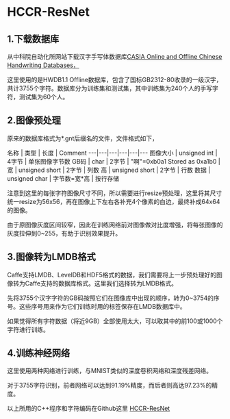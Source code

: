 # HCCR-ResNet

## 1.下载数据库

从中科院自动化所网站下载汉字手写体数据库[CASIA Online and Offline Chinese Handwriting Databases，](http://www.nlpr.ia.ac.cn/databases/handwriting/Download.html/)

这里使用的是HWDB1.1 Offline数据库，包含了国标GB2312-80收录的一级汉字，共计3755个字符。数据库分为训练集和测试集，其中训练集为240个人的手写字符，测试集为60个人。

## 2.图像预处理

原来的数据库格式为*.gnt后缀名的文件，文件格式如下，

名称 | 类型 | 长度 | Comment
---|---|---|---|---|---
图像大小 | unsigned int | 4字节 | 单张图像字节数
GB码 | char | 2字节 | "啊"=0xb0a1 Stored as 0xa1b0 |
宽 | unsigned short | 2字节 | 列数
高 | unsigned short | 2字节 | 行数
数据 | unsigned char | 字节数=宽*高 | 按行存储

注意到这里的每张字符图像尺寸不同，所以需要进行resize预处理，这里将其尺寸统一resize为56x56，再在图像上下左右各补充4个像素的白边，最终补成64x64的图像。

由于原图像灰度区间较窄，因此在训练网络前对图像做对比度增强，将每张图像的灰度拉伸到0~255，有助于识别效果提升。

## 3.图像转为LMDB格式

Caffe支持LMDB、LevelDB和HDF5格式的数据，我们需要将上一步预处理好的图像转为Caffe支持的数据库格式。这里我们选择转为LMDB格式。

先将3755个汉字字符的GB码按照它们在图像库中出现的顺序，转为0~3754的序号。这些序号用来作为它们训练时用的标签保存在LMDB数据库中。

如果觉得所有字符数据（将近9GB）全部使用太大，可以取其中的前100或1000个字符进行训练。

## 4.训练神经网络

这里使用两种网络进行训练，与MNIST类似的深度卷积网络和深度残差网络。

对于3755字符识别，前者网络可以达到91.19%精度，而后者则高达97.23%的精度。


以上所用的C++程序和字符编码在Github这里 [HCCR-ResNet](https://github.com/tianrolin/HCCR-ResNet/)